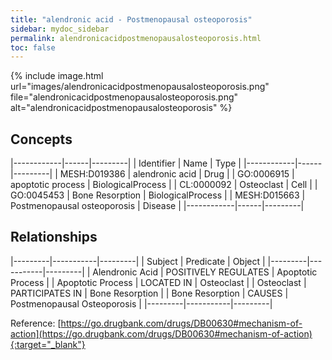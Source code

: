 ```yaml
---
title: "alendronic acid - Postmenopausal osteoporosis"
sidebar: mydoc_sidebar
permalink: alendronicacidpostmenopausalosteoporosis.html
toc: false 
---
```


{% include image.html url="images/alendronicacidpostmenopausalosteoporosis.png" file="alendronicacidpostmenopausalosteoporosis.png" alt="alendronicacidpostmenopausalosteoporosis" %}

## Concepts

|------------|------|---------|
| Identifier | Name | Type    |
|------------|------|---------|
| MESH:D019386 | alendronic acid | Drug |
| GO:0006915 | apoptotic process | BiologicalProcess |
| CL:0000092 | Osteoclast | Cell |
| GO:0045453 | Bone Resorption | BiologicalProcess |
| MESH:D015663 | Postmenopausal osteoporosis | Disease |
|------------|------|---------|

## Relationships

|---------|-----------|---------|
| Subject | Predicate | Object  |
|---------|-----------|---------|
| Alendronic Acid | POSITIVELY REGULATES | Apoptotic Process |
| Apoptotic Process | LOCATED IN | Osteoclast |
| Osteoclast | PARTICIPATES IN | Bone Resorption |
| Bone Resorption | CAUSES | Postmenopausal Osteoporosis |
|---------|-----------|---------|

Reference: [https://go.drugbank.com/drugs/DB00630#mechanism-of-action](https://go.drugbank.com/drugs/DB00630#mechanism-of-action){:target="_blank"}